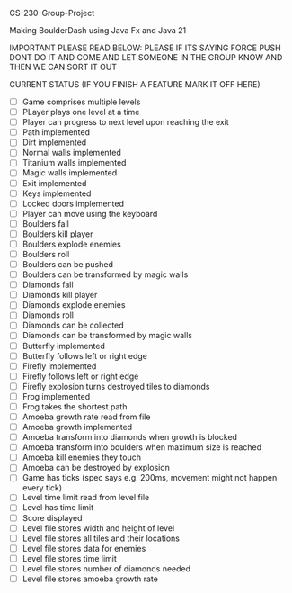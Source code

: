 CS-230-Group-Project

Making BoulderDash using Java Fx and Java 21

IMPORTANT PLEASE READ BELOW:
PLEASE IF ITS SAYING FORCE PUSH DONT DO IT AND COME AND LET SOMEONE IN THE GROUP KNOW AND THEN WE CAN SORT IT OUT

CURRENT STATUS (IF YOU FINISH A FEATURE MARK IT OFF HERE)

- [ ] Game comprises multiple levels
- [ ] PLayer plays one level at a time
- [ ] Player can progress to next level upon reaching the exit
- [ ] Path implemented
- [ ] Dirt implemented
- [ ] Normal walls implemented
- [ ] Titanium walls implemented
- [ ] Magic walls implemented
- [ ] Exit implemented
- [ ] Keys implemented
- [ ] Locked doors implemented
- [ ] Player can move using the keyboard
- [ ] Boulders fall
- [ ] Boulders kill player
- [ ] Boulders explode enemies
- [ ] Boulders roll
- [ ] Boulders can be pushed
- [ ] Boulders can be transformed by magic walls
- [ ] Diamonds fall
- [ ] Diamonds kill player
- [ ] Diamonds explode enemies
- [ ] Diamonds roll
- [ ] Diamonds can be collected
- [ ] Diamonds can be transformed by magic walls
- [ ] Butterfly implemented
- [ ] Butterfly follows left or right edge
- [ ] Firefly implemented
- [ ] Firefly follows left or right edge
- [ ] Firefly explosion turns destroyed tiles to diamonds
- [ ] Frog implemented
- [ ] Frog takes the shortest path
- [ ] Amoeba growth rate read from file
- [ ] Amoeba growth implemented
- [ ] Amoeba transform into diamonds when growth is blocked
- [ ] Amoeba transform into boulders when maximum size is reached
- [ ] Amoeba kill enemies they touch
- [ ] Amoeba can be destroyed by explosion
- [ ] Game has ticks (spec says e.g. 200ms, movement might not happen every tick)
- [ ] Level time limit read from level file
- [ ] Level has time limit
- [ ] Score displayed
- [ ] Level file stores width and height of level
- [ ] Level file stores all tiles and their locations
- [ ] Level file stores data for enemies
- [ ] Level file stores time limit
- [ ] Level file stores number of diamonds needed
- [ ] Level file stores amoeba growth rate
